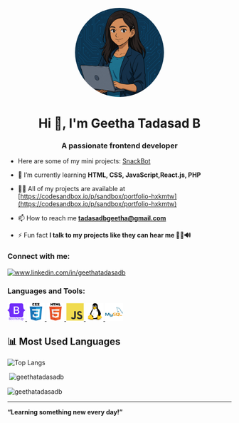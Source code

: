 <p align="center">
  <img src="https://github.com/demoseries/Geetha/raw/0b7bbb47b161b0df9f00a3dec97ccc6dd8165b3a/New%20image.png" width="200" style="border-radius: 50%" alt="Profile Photo" />
</p>
<h1 align="center">Hi 👋, I'm Geetha Tadasad B</h1>
<h3 align="center">A passionate frontend developer</h3>


- Here are some of my mini projects: [SnackBot](https://landbot.online/v3/H-3066310-AM8FYZY9ZQXD6G0F/index.html)

- 🌱 I’m currently learning **HTML, CSS, JavaScript,React.js, PHP**

- 👨‍💻 All of my projects are available at [https://codesandbox.io/p/sandbox/portfolio-hxkmtw](https://codesandbox.io/p/sandbox/portfolio-hxkmtw)

- 📫 How to reach me **tadasadbgeetha@gmail.com**

- ⚡ Fun fact **I talk to my projects like they can hear me 👩‍💻🔊**

<h3 align="left">Connect with me:</h3>
<p align="left">
<a href="https://www.linkedin.com/in/geethatadasadb/" target="blank"><img align="center" src="https://raw.githubusercontent.com/rahuldkjain/github-profile-readme-generator/master/src/images/icons/Social/linked-in-alt.svg" alt="www.linkedin.com/in/geethatadasadb" height="30" width="40" /></a>
</p>

<h3 align="left">Languages and Tools:</h3>
<p align="left"> <a href="https://getbootstrap.com" target="_blank" rel="noreferrer"> <img src="https://raw.githubusercontent.com/devicons/devicon/master/icons/bootstrap/bootstrap-plain-wordmark.svg" alt="bootstrap" width="40" height="40"/> </a> <a href="https://www.w3schools.com/css/" target="_blank" rel="noreferrer"> <img src="https://raw.githubusercontent.com/devicons/devicon/master/icons/css3/css3-original-wordmark.svg" alt="css3" width="40" height="40"/> </a> <a href="https://www.w3.org/html/" target="_blank" rel="noreferrer"> <img src="https://raw.githubusercontent.com/devicons/devicon/master/icons/html5/html5-original-wordmark.svg" alt="html5" width="40" height="40"/> </a> <a href="https://developer.mozilla.org/en-US/docs/Web/JavaScript" target="_blank" rel="noreferrer"> <img src="https://raw.githubusercontent.com/devicons/devicon/master/icons/javascript/javascript-original.svg" alt="javascript" width="40" height="40"/> </a> <a href="https://www.linux.org/" target="_blank" rel="noreferrer"> <img src="https://raw.githubusercontent.com/devicons/devicon/master/icons/linux/linux-original.svg" alt="linux" width="40" height="40"/> </a> <a href="https://www.mysql.com/" target="_blank" rel="noreferrer"> <img src="https://raw.githubusercontent.com/devicons/devicon/master/icons/mysql/mysql-original-wordmark.svg" alt="mysql" width="40" height="40"/> </a> </p>

## 📊 Most Used Languages
![Top Langs](https://github-readme-stats.vercel.app/api/top-langs/?username=demoseries&layout=compact&theme=tokyonight)



<p>&nbsp;<img align="center" src="https://github-readme-stats.vercel.app/api?username=geethatadasadb&show_icons=true&locale=en" alt="geethatadasadb" /></p>

<p><img align="center" src="https://github-readme-streak-stats.herokuapp.com/?user=geethatadasadb&" alt="geethatadasadb" /></p>

------

 **“Learning something new every day!”**
